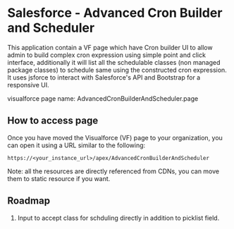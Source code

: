 # Salesforce - Advanced Cron Builder and Scheduler
This application contain a VF page which have Cron builder UI to allow admin to build complex cron expression using simple point
and click interface, additionally it will list all the schedulable classes (non managed package classes) to schedule same using the constructed cron expression. It uses jsforce to interact with Salesforce's API and Bootstrap for a responsive UI.

visualforce page name: AdvancedCronBuilderAndScheduler.page

## How to access page
Once you have moved the Visualforce (VF) page to your organization, you can open it using a URL similar to the following:

```
https://<your_instance_url>/apex/AdvancedCronBuilderAndScheduler
```
Note: all the resources are directly referenced from CDNs, you can move them to static resource if you want. 

## Roadmap
1. Input to accept class for schduling directly in addition to picklist field. 